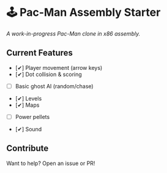 # 🕹️ Pac-Man Assembly Starter  
*A work-in-progress Pac-Man clone in x86 assembly.*  

## Current Features  
- [✔] Player movement (arrow keys)  
- [✔] Dot collision & scoring  
- [ ] Basic ghost AI (random/chase)  
- [✔] Levels 
- [✔] Maps
- [ ] Power pellets  
- [✔] Sound  


## Contribute  
Want to help? Open an issue or PR!  
